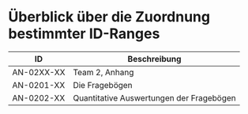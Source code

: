 # Überblick über die Zuordnung bestimmter ID-Ranges

|    ID    | Beschreibung |
|----------|--------------|
|AN-02XX-XX|Team 2, Anhang|
|AN-0201-XX|Die Fragebögen|
|AN-0202-XX|Quantitative Auswertungen der Fragebögen|
